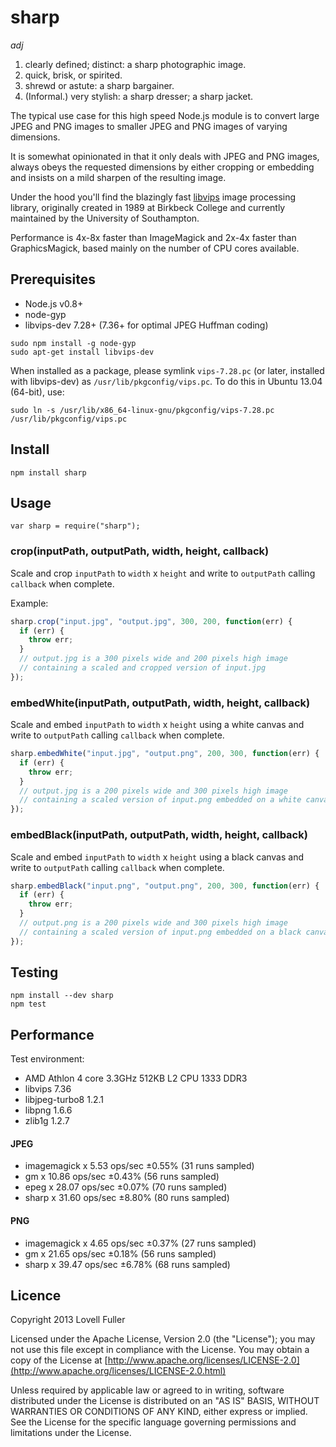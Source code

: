 ﻿# sharp

_adj_

1. clearly defined; distinct: a sharp photographic image. 
2. quick, brisk, or spirited. 
3. shrewd or astute: a sharp bargainer. 
4. (Informal.) very stylish: a sharp dresser; a sharp jacket. 

The typical use case for this high speed Node.js module is to convert large JPEG and PNG images to smaller JPEG and PNG images of varying dimensions.

It is somewhat opinionated in that it only deals with JPEG and PNG images, always obeys the requested dimensions by either cropping or embedding and insists on a mild sharpen of the resulting image.

Under the hood you'll find the blazingly fast [libvips](https://github.com/jcupitt/libvips) image processing library, originally created in 1989 at Birkbeck College and currently maintained by the University of Southampton.

Performance is 4x-8x faster than ImageMagick and 2x-4x faster than GraphicsMagick, based mainly on the number of CPU cores available.

## Prerequisites

* Node.js v0.8+
* node-gyp
* libvips-dev 7.28+ (7.36+ for optimal JPEG Huffman coding)

```
sudo npm install -g node-gyp
sudo apt-get install libvips-dev
```

When installed as a package, please symlink `vips-7.28.pc` (or later, installed with libvips-dev) as `/usr/lib/pkgconfig/vips.pc`. To do this in Ubuntu 13.04 (64-bit), use:

	sudo ln -s /usr/lib/x86_64-linux-gnu/pkgconfig/vips-7.28.pc /usr/lib/pkgconfig/vips.pc

## Install

	npm install sharp

## Usage

	var sharp = require("sharp");

### crop(inputPath, outputPath, width, height, callback)

Scale and crop `inputPath` to `width` x `height` and write to `outputPath` calling `callback` when complete.

Example:

```javascript
sharp.crop("input.jpg", "output.jpg", 300, 200, function(err) {
  if (err) {
    throw err;
  }
  // output.jpg is a 300 pixels wide and 200 pixels high image
  // containing a scaled and cropped version of input.jpg
});
```

### embedWhite(inputPath, outputPath, width, height, callback)

Scale and embed `inputPath` to `width` x `height` using a white canvas and write to `outputPath` calling `callback` when complete.

```javascript
sharp.embedWhite("input.jpg", "output.png", 200, 300, function(err) {
  if (err) {
    throw err;
  }
  // output.jpg is a 200 pixels wide and 300 pixels high image
  // containing a scaled version of input.png embedded on a white canvas
});
```

### embedBlack(inputPath, outputPath, width, height, callback)

Scale and embed `inputPath` to `width` x `height` using a black canvas and write to `outputPath` calling `callback` when complete.

```javascript
sharp.embedBlack("input.png", "output.png", 200, 300, function(err) {
  if (err) {
    throw err;
  }
  // output.png is a 200 pixels wide and 300 pixels high image
  // containing a scaled version of input.png embedded on a black canvas
});
```

## Testing

	npm install --dev sharp
	npm test

## Performance

Test environment:

* AMD Athlon 4 core 3.3GHz 512KB L2 CPU 1333 DDR3
* libvips 7.36
* libjpeg-turbo8 1.2.1
* libpng 1.6.6
* zlib1g 1.2.7

#### JPEG

* imagemagick x 5.53 ops/sec ±0.55% (31 runs sampled)
* gm x 10.86 ops/sec ±0.43% (56 runs sampled)
* epeg x 28.07 ops/sec ±0.07% (70 runs sampled)
* sharp x 31.60 ops/sec ±8.80% (80 runs sampled)

#### PNG

* imagemagick x 4.65 ops/sec ±0.37% (27 runs sampled)
* gm x 21.65 ops/sec ±0.18% (56 runs sampled)
* sharp x 39.47 ops/sec ±6.78% (68 runs sampled)

## Licence

Copyright 2013 Lovell Fuller

Licensed under the Apache License, Version 2.0 (the "License");
you may not use this file except in compliance with the License.
You may obtain a copy of the License at [http://www.apache.org/licenses/LICENSE-2.0](http://www.apache.org/licenses/LICENSE-2.0.html)

Unless required by applicable law or agreed to in writing, software
distributed under the License is distributed on an "AS IS" BASIS,
WITHOUT WARRANTIES OR CONDITIONS OF ANY KIND, either express or implied.
See the License for the specific language governing permissions and
limitations under the License.
